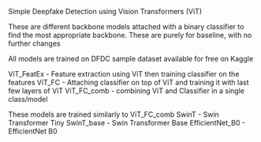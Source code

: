 Simple Deepfake Detection using Vision Transformers (ViT)

These are different backbone models attached with a binary classifier to find the most appropriate backbone.
These are purely for baseline, with no further changes

All models are trained on DFDC sample dataset available for free on Kaggle

ViT_FeatEx - Feature extraction using ViT then training classifier on the features
ViT_FC - Attaching classifier on top of ViT and training it with last few layers of ViT
ViT_FC_comb - combining ViT and Classifier in a single class/model

These models are trained similarly to ViT_FC_comb
SwinT - Swin Transformer Tiny
SwinT_base - Swin Transformer Base
EfficientNet_B0 - EfficientNet B0